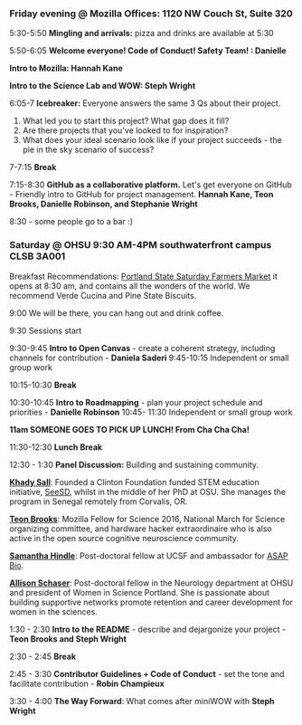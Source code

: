 ### Friday evening @ Mozilla Offices: 1120 NW Couch St, Suite 320

5:30-5:50 **Mingling and arrivals:** pizza and drinks are available at 5:30

5:50-6:05 
**Welcome everyone! Code of Conduct! Safety Team! : Danielle**

**Intro to Mozilla: Hannah Kane**

**Intro to the Science Lab and WOW: Steph Wright**

6:05-7 **Icebreaker:** Everyone answers the same 3 Qs about their project.
1. What led you to start this project? What gap does it fill?
2. Are there projects that you've looked to for inspiration?
2. What does your ideal scenario look like if your project succeeds - the pie in the sky scenario of success?

7-7:15 **Break**

7:15-8:30 **GitHub as a collaborative platform.** Let's get everyone on GitHub - Friendly intro to GitHub for project management. **Hannah Kane, Teon Brooks, Danielle Robinson, and Stephanie Wright**

8:30 - some people go to a bar :)


### Saturday @ OHSU 9:30 AM-4PM southwaterfront campus CLSB 3A001 

Breakfast Recommendations: [Portland State Saturday Farmers Market](http://www.portlandfarmersmarket.org/our-markets/psu/) it opens at 8:30 am, and contains all the wonders of the world. We recommend Verde Cucina and Pine State Biscuits.

9:00 We will be there, you can hang out and drink coffee. 

9:30 Sessions start

9:30-9:45 **Intro to Open Canvas** - create a coherent strategy, including channels for contribution - **Daniela Saderi**
9:45-10:15 Independent or small group work  

10:15-10:30 **Break**

10:30-10:45 **Intro to Roadmapping** - plan your project schedule and priorities - **Danielle Robinson**
10:45- 11:30 Independent or small group work

**11am SOMEONE GOES TO PICK UP LUNCH! From Cha Cha Cha!**

11:30-12:30 **Lunch Break**

12:30 - 1:30 **Panel Discussion:**
Building and sustaining community.

**[Khady Sall](http://gradschool.oregonstate.edu/molecular-and-cellular-biology-graduate-program/khadidiatou-sall)**: Founded a Clinton Foundation funded STEM education initiative, [SeeSD](https://www.seesd.org/), whilst in the middle of her PhD at OSU. She manages the program in Senegal remotely from Corvalis, OR.

**[Teon Brooks](https://twitter.com/teon_io)**: Mozilla Fellow for Science 2016, National March for Science organizing committee, and hardware hacker extraordinaire who is also active in the open source cognitive neuroscience community. 

**[Samantha Hindle](https://www.linkedin.com/in/samantha-hindle-a82bb689/)**: Post-doctoral fellow at UCSF and ambassador for [ASAP Bio](http://asapbio.org/).

**[Allison Schaser](https://www.linkedin.com/in/allison-schaser-63b62099/)**: Post-doctoral fellow in the Neurology department at OHSU and president of Women in Science Portland. She is passionate about building supportive networks promote retention and career development for women in the sciences.

   
1:30 - 2:30 **Intro to the README** - describe and dejargonize your project - **Teon Brooks and Steph Wright**
 
2:30 - 2:45 **Break**

2:45 - 3:30 **Contributor Guidelines + Code of Conduct** - set the tone and facilitate contribution - **Robin Champieux**

3:30 - 4:00 **The Way Forward**: What comes after miniWOW with **Steph Wright**

   

   
   
